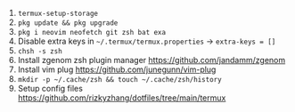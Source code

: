 1. `termux-setup-storage`
2. `pkg update && pkg upgrade`
3. `pkg i neovim neofetch git zsh bat exa`
4. Disable extra keys in `~/.termux/termux.properties` -> `extra-keys = []`
5. `chsh -s zsh`
6. Install zgenom zsh plugin manager https://github.com/jandamm/zgenom
7. Install vim plug https://github.com/junegunn/vim-plug
8. `mkdir -p ~/.cache/zsh && touch ~/.cache/zsh/history`
9. Setup config files https://github.com/rizkyzhang/dotfiles/tree/main/termux
